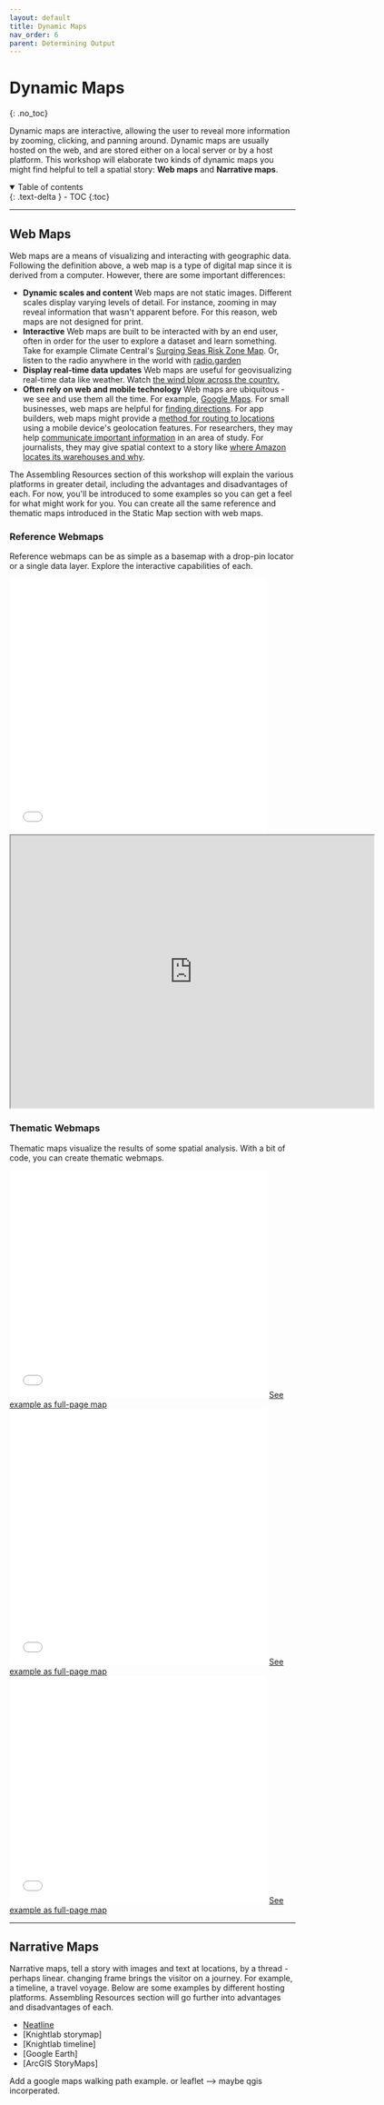 ```yaml
---
layout: default
title: Dynamic Maps
nav_order: 6
parent: Determining Output
---
```

# Dynamic Maps 
{: .no_toc}

Dynamic maps are interactive, allowing the user to reveal more information by zooming, clicking, and panning around. Dynamic maps are usually hosted on the web, and are stored either on a local server or by a host platform. This workshop will elaborate two kinds of dynamic maps you might find helpful to tell a spatial story: **Web maps** and **Narrative maps**.

<details open markdown="block">
  <summary>
    Table of contents
  </summary>
  {: .text-delta }
 - TOC
{:toc}
</details>

----

## Web Maps 
Web maps are a means of visualizing and interacting with geographic data. Following the definition above, a web map is a type of digital map since it is derived from a computer. However, there are some important differences:
- **Dynamic scales and content** Web maps are not static images. Different scales display varying levels of detail. For instance, zooming in may reveal information that wasn't apparent before. For this reason, web maps are not designed for print.
- **Interactive** Web maps are built to be interacted with by an end user, often in order for the user to explore a dataset and learn something. Take for example Climate Central's [Surging Seas Risk Zone Map](https://ss2.climatecentral.org/#12/40.7298/-74.0070?show=satellite&projections=0-K14_RCP85-SLR&level=5&unit=feet&pois=hide). Or, listen to the radio anywhere in the world with [radio.garden](http://radio.garden/visit/vancouver/Lc5d7EdP)
- **Display real-time data updates** Web maps are useful for geovisualizing real-time data like weather. Watch [the wind blow across the country.](https://www.ventusky.com/?p=43.8;-97.3;5&l=temperature-2m)
- **Often rely on web and mobile technology** Web maps are ubiquitous - we see and use them all the time. For example, [Google Maps](https://www.google.ca/maps). For small businesses, web maps are helpful for [finding directions](https://luppolobrewing.ca/contact/). For app builders, web maps might provide a [method for routing to locations](https://www.pogomap.info/) using a mobile device's geolocation features. For researchers, they may help [communicate important information](https://www.uvic.ca/research/centres/cisur/projects/map/index.php) in an area of study. For journalists, they may give spatial context to a story like [where Amazon locates its warehouses and why](https://storymaps.arcgis.com/stories/adc5ff253a3643f88d39e7f3ef1a09ee).


The Assembling Resources section of this workshop will explain the various platforms in greater detail, including the advantages and disadvantages of each. For now, you'll be introduced to some examples so you can get a feel for what might work for you. You can create all the same reference and thematic maps introduced in the Static Map section with web maps. 

### Reference Webmaps
Reference webmaps can be as simple as a basemap with a drop-pin locator or a single data layer. Explore the interactive capabilities of each. 

<iframe src="./reference/leaflet-reference-map.html" style="width:90%; height:450px; border:none;"> </iframe>

<iframe src="https://www.google.com/maps/d/embed?mid=1aslINORADirq1Cx5_mRG4s2EO2OfxF4&hl=en&ehbc=2E312F" width="640" height="480"></iframe>

<!-- Maybe add an example that's like: a nice walk I took.  -->


### Thematic Webmaps 
Thematic maps visualize the results of some spatial analysis. With a bit of code, you can create thematic webmaps. 

<!-- While you can do this spatial analysis in QGIS and then export your data or map... You can also use Leaflet or Mapbox to power the spatial analysis for you through functions. Like cluster, heatmap, etc.  -->

<iframe src="./reference/leaflet-choropleth-map.html" style="width:90%; height:400px; border:none;"> </iframe>
<a href="./reference/leaflet-choropleth-map.html" target="_blank">See example as full-page map</a>
  

<iframe src="./reference/leaflet-cluster-map.html" style="width:90%; height:450px; border:none;"> </iframe>
<a href="./reference/leaflet-cluster-map.html" target="_blank">See example as full-page map</a>
    

<iframe src="./reference/mapbox-cluster-map.html" style="width:90%; height:400px; border:none;"> </iframe>
<a href="./reference/mapbox-cluster-map.html" target="_blank">See example as full-page map</a>




<!-- ### Interactive Dashboards 
Interactive dashboards, combine maps - more info. ...
 showing things  customizing (open source and non open source options)

- give examples that use leaflet, mapbox, agol, google, felt,

**Examples**
- [Leaflet dashboard]
- [ArcGIS Online dashboard](https://www.esri.com/en-us/arcgis/products/arcgis-dashboards/overview)
- [Felt](https://felt.com/)
- [Google Maps Platform](https://mapsplatform.google.com/) 
using r shiny https://rstudio.github.io/leaflet/articles/shiny.html -->



---
## Narrative Maps  
Narrative maps, tell a story with images and text at locations, by a thread - perhaps linear. changing frame brings the visitor on a journey. For example, a timeline, a travel voyage. Below are some examples by different hosting platforms. Assembling Resources section will go further into advantages and disadvantages of each. 

- [Neatline]() 
- [Knightlab storymap]
- [Knightlab timeline]
- [Google Earth]
- [ArcGIS StoryMaps]



Add a google maps walking path example. 
or leaflet --> maybe qgis incorperated. 



